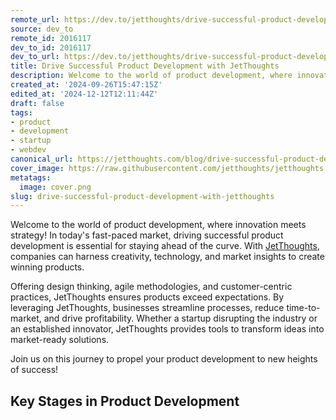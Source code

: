 ```yaml
---
remote_url: https://dev.to/jetthoughts/drive-successful-product-development-with-jetthoughts-30mk
source: dev_to
remote_id: 2016117
dev_to_id: 2016117
dev_to_url: https://dev.to/jetthoughts/drive-successful-product-development-with-jetthoughts-30mk
title: Drive Successful Product Development with JetThoughts
description: Welcome to the world of product development, where innovation meets strategy! In today's fast-paced...
created_at: '2024-09-26T15:47:15Z'
edited_at: '2024-12-12T12:11:44Z'
draft: false
tags:
- product
- development
- startup
- webdev
canonical_url: https://jetthoughts.com/blog/drive-successful-product-development-with-jetthoughts/
cover_image: https://raw.githubusercontent.com/jetthoughts/jetthoughts.github.io/master/content/blog/drive-successful-product-development-with-jetthoughts/cover.png
metatags:
  image: cover.png
slug: drive-successful-product-development-with-jetthoughts
---
```

Welcome to the world of product development, where innovation meets strategy! In today's fast-paced market, driving successful product development is essential for staying ahead of the curve. With [JetThoughts](https://jetthoughts.com), companies can harness creativity, technology, and market insights to create winning products.

Offering design thinking, agile methodologies, and customer-centric practices, JetThoughts ensures products exceed expectations. By leveraging JetThoughts, businesses streamline processes, reduce time-to-market, and drive profitability. Whether a startup disrupting the industry or an established innovator, JetThoughts provides tools to transform ideas into market-ready solutions.

Join us on this journey to propel your product development to new heights of success!

Key Stages in Product Development
------------------------------
